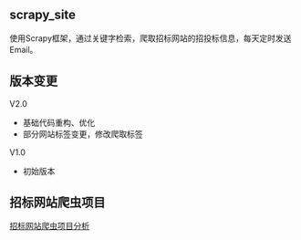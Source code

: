 ## scrapy_site
使用Scrapy框架，通过关键字检索，爬取招标网站的招投标信息，每天定时发送Email。

## 版本变更

V2.0
* 基础代码重构、优化
* 部分网站标签变更，修改爬取标签

V1.0
* 初始版本


## 招标网站爬虫项目

[招标网站爬虫项目分析](https://hl10502.github.io/2017/03/23/scrapy-site-1/)